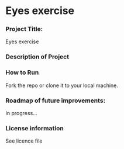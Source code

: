 # Eyes exercise


### Project Title: 
Eyes exercise

### Description of Project


### How to Run
Fork the repo or clone it to your local machine. 

### Roadmap of future improvements: 
In progress... 


### License information
See licence file

